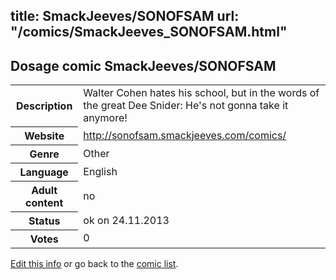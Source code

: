 title: SmackJeeves/SONOFSAM
url: "/comics/SmackJeeves_SONOFSAM.html"
---
Dosage comic SmackJeeves/SONOFSAM
-----------------------------------------

<p id="msg"></p>
<script type="text/javascript">
if (window.location.search === '?edit_info_mail=sent_ok') {
  var elem = document.getElementById("msg");
  elem.innerHTML = 'Edited information sucessfully sent for review, which is usually done daily. Thanks!';
  elem.className = 'ok';
}
</script>
<table class="comicinfo">
<tr>
<th>Description</th><td>Walter Cohen hates his school, but in the words of the great Dee Snider: He's not gonna take it anymore!</td>
</tr>
<tr>
<th>Website</th><td><a href="http://sonofsam.smackjeeves.com/comics/">http://sonofsam.smackjeeves.com/comics/</a></td>
</tr>
<tr>
<th>Genre</th><td>Other</td>
</tr>
<tr>
<th>Language</th><td>English</td>
</tr>
<tr>
<th>Adult content</th><td>no</td>
</tr>
<tr>
<th>Status</th><td>ok on 24.11.2013</td>
</tr>
<tr>
<th>Votes</th><td>0</td>
</tr>
</table>

[Edit this info](SmackJeeves_SONOFSAM_edit.html) or go back to the [comic list](../comic-index.html).
